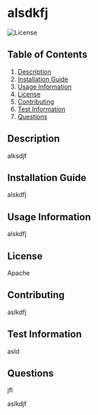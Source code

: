 
  # alsdkfj

  ![License](https://img.shields.io/badge/License-Apache%202.0-blue.svg)
  ## Table of Contents

  1. [Description](#description)
  2. [Installation Guide](#installation-guide)
  3. [Usage Information](#usage-information)
  4. [License](#license)
  5. [Contributing](#contributing)
  6. [Test Information](test-information)
  7. [Questions](#questions)
  


  ## Description
  alksdjf

  ## Installation Guide
  alskdfj

  ## Usage Information
  alskdfj

  ## License
  Apache

  ## Contributing
  aslkdfj

  ## Test Information
  asld

  ## Questions
  jfl 
 
  aslkdjf
